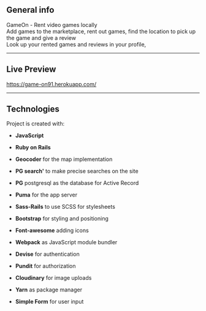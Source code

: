 ## General info

GameOn - Rent video games locally <br/>
Add games to the marketplace, rent out games, find the location to pick up the game and give a review <br/>
Look up your rented games and reviews in your profile,

---

## Live Preview

https://game-on91.herokuapp.com/

---

## Technologies

Project is created with:

- **JavaScript**
- **Ruby on Rails**

- **Geocoder** for the map implementation
- **PG search'** to make precise searches on the site
- **PG** postgresql as the database for Active Record
- **Puma** for the app server
- **Sass-Rails** to use SCSS for stylesheets
- **Bootstrap** for styling and positioning
- **Font-awesome** adding icons
- **Webpack** as JavaScript module bundler
- **Devise** for authentication
- **Pundit** for authorization
- **Cloudinary** for image uploads
- **Yarn** as package manager
- **Simple Form** for user input
